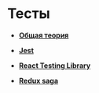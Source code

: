 # Тесты

* **<a href="./pages/types/readme.md">Общая теория</a>**

* **<a href="./pages/types/readme.md">Jest</a>**
* **<a href="./pages/types/readme.md">React Testing Library</a>**
* **<a href="./pages/types/readme.md">Redux saga</a>**